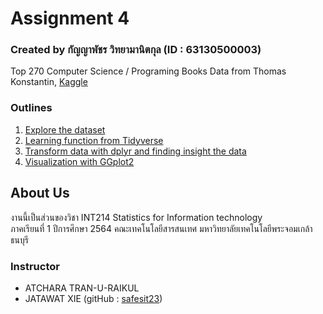 # Assignment 4
### Created by กัญญาพัชร วิทยามานิตกุล (ID : 63130500003)
Top 270 Computer Science / Programing Books Data from Thomas Konstantin, [Kaggle](https://www.kaggle.com/thomaskonstantin/top-270-rated-computer-science-programing-books)
### Outlines
1. [Explore the dataset](https://github.com/sit-2021-int214/001-Spotify-Top/blob/main/assignment/HW04_63130500003/explore_data.md)
2. [Learning function from Tidyverse](https://github.com/sit-2021-int214/001-Spotify-Top/blob/main/assignment/HW04_63130500003/learning_function.md)
3. [Transform data with dplyr and finding insight the data](https://github.com/sit-2021-int214/001-Spotify-Top/blob/main/assignment/HW04_63130500003/find_insight_data.md)
4. [Visualization with GGplot2](https://github.com/sit-2021-int214/001-Spotify-Top/blob/main/assignment/HW04_63130500003/vitualization.md)
## About Us
งานนี้เป็นส่วนของวิชา INT214 Statistics for Information technology <br/> ภาคเรียนที่ 1 ปีการศึกษา 2564 คณะเทคโนโลยีสารสนเทศ มหาวิทยาลัยเทคโนโลยีพระจอมเกล้าธนบุรี
### Instructor
- ATCHARA TRAN-U-RAIKUL
- JATAWAT XIE (gitHub : [safesit23](https://github.com/safesit23))
